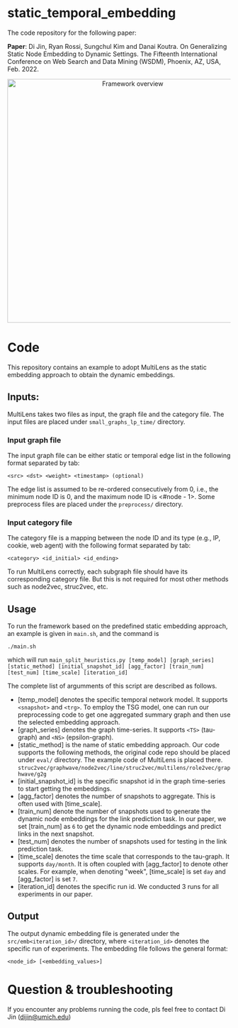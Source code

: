 # static_temporal_embedding

The code repository for the following paper:

**Paper**: Di Jin, Ryan Rossi, Sungchul Kim and Danai Koutra. On Generalizing Static Node Embedding to Dynamic Settings. The Fifteenth International Conference on Web Search and Data Mining (WSDM), Phoenix, AZ, USA, Feb. 2022.

<p align="center">
<img src="https://derekdijin.github.io/blob/master/assets/projects/overview_up_up.jpg" width="550"  alt="Framework overview">
</p>


<!-- **Citation (bibtex)**:
```
@inproceedings{node2bits-ECML19,
   author={Di Jin and Mark Heimann and Ryan A. Rossi and Danai Koutra},
   title={Node2BITS: Compact Time- and Attribute-aware Node Representations for User Stitching},
   booktitle={ECML/PKDD},
   year={2019},
   pages={22},
}

Di Jin, Mark Heimann, Ryan A. Rossi, and Danai Koutra. "Node2BITS: Compact Time- and Attribute-aware Node Representations for User Stitching." ECML/PKDD, pp. 22. 2019.
``` -->


# Code

This repository contains an example to adopt MultiLens as the static embedding approach to obtain the dynamic embeddings.

## Inputs:

MultiLens takes two files as input, the graph file and the category file. The input files are placed under ```small_graphs_lp_time/``` directory.

### Input graph file
The input graph file can be either static or temporal edge list in the following format separated by tab:
```
<src> <dst> <weight> <timestamp> (optional)
```
The edge list is assumed to be re-ordered consecutively from 0, i.e., the minimum node ID is 0, and the maximum node ID is <#node - 1>. Some preprocess files are placed under the ```preprocess/``` directory.

### Input category file
The category file is a mapping between the node ID and its type (e.g., IP, cookie, web agent) with the following format separated by tab:
```
<category> <id_initial> <id_ending>
```
To run MultiLens correctly, each subgraph file should have its corresponding category file. But this is not required for most other methods such as node2vec, struc2vec, etc.

## Usage

To run the framework based on the predefined static embedding approach, an example is given in ```main.sh```, and the command is

```
./main.sh
```
which will run 
```main_split_heuristics.py [temp_model] [graph_series] [static_method] [initial_snapshot_id] [agg_factor] [train_num] [test_num] [time_scale] [iteration_id]```

 The complete list of argumments of this script are described as follows.

- [temp_model] denotes the specific temporal network model. It supports ```<snapshot>``` and ```<trg>```. To employ the TSG model, one can run our preprocessing code to get one aggregated summary graph and then use the selected embedding approach.
- [graph_series] denotes the graph time-series. It supports ```<TS>``` (tau-graph) and ```<NS>``` (epsilon-graph).
- [static_method] is the name of static embedding approach. Our code supports the following methods, the original code repo should be placed under ```eval/``` directory. The example code of MultiLens is placed there.
```struc2vec/graphwave/node2vec/line/struc2vec/multilens/role2vec/graphwave/g2g```
- [initial_snapshot_id] is the specific snapshot id in the graph time-series to start getting the embeddings.
- [agg_factor] denotes the number of snapshots to aggregate. This is often used with [time_scale].
- [train_num] denote the number of snapshots used to generate the dynamic node embeddings for the link prediction task. In our paper, we set [train_num] as ```6``` to get the dynamic node embeddings and predict links in the next snapshot.
- [test_num] denotes the number of snapshots used for testing in the link prediction task.
- [time_scale] denotes the time scale that corresponds to the tau-graph. It supports ```day/month```. It is often coupled with [agg_factor] to denote other scales. For example, when denoting "week", [time_scale] is set ```day``` and [agg_factor] is set ```7```.
- [iteration_id] denotes the specific run id. We conducted 3 runs for all experiments in our paper.


## Output
The output dynamic embedding file is generated under the ```src/emb<iteration_id>/``` directory, where ```<iteration_id>``` denotes the specific run of experiments. The embedding file follows the general format:
```
<node_id> [<embedding_values>]
```


# Question & troubleshooting

If you encounter any problems running the code, pls feel free to contact Di Jin (dijin@umich.edu)